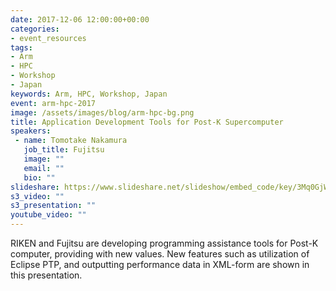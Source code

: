 ```yaml
---
date: 2017-12-06 12:00:00+00:00
categories:
- event_resources
tags:
- Arm
- HPC
- Workshop
- Japan
keywords: Arm, HPC, Workshop, Japan
event: arm-hpc-2017
image: /assets/images/blog/arm-hpc-bg.png
title: Application Development Tools for Post-K Supercomputer
speakers:
 - name: Tomotake Nakamura
   job_title: Fujitsu
   image: ""
   email: ""
   bio: ""
slideshare: https://www.slideshare.net/slideshow/embed_code/key/3Mq0GjWE37hIaP
s3_video: ""
s3_presentation: ""
youtube_video: ""
---
```

RIKEN and Fujitsu are developing programming assistance tools for Post-K computer, providing with new values. New features such as utilization of Eclipse PTP, and outputting performance data in XML-form are shown in this presentation.
